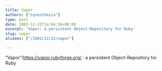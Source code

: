 ```yaml
---
title: Vapor
authors: ["synesthesia"]
type: post
date: 2003-12-22T14:04:56+00:00
excerpt: 'Vapor: a persistent Object-Repository for Ruby'
slug: vapor 
aliases: ["/2003/12/22/vapor"]

---
```

&#8220;Vapor&#8221;:https://vapor.rubyforge.org/ : a persistent Object-Repository for Ruby
